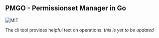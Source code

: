 ## PMGO - Permissionset Manager in Go

![MIT](https://img.shields.io/github/license/BoldPastel/pmgo "MIT")

The cli tool provides helpful text on operations.
_this is yet to be updated_
